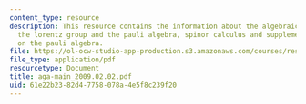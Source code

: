 ```yaml
---
content_type: resource
description: This resource contains the information about the algebraic preliminaries,
  the lorentz group and the pauli algebra, spinor calculus and supplementary material
  on the pauli algebra.
file: https://ol-ocw-studio-app-production.s3.amazonaws.com/courses/res-8-001-applied-geometric-algebra-spring-2009/61e22b2382d47758078a4e5f8c239f20_aga-main_2009.02.02.pdf
file_type: application/pdf
resourcetype: Document
title: aga-main_2009.02.02.pdf
uid: 61e22b23-82d4-7758-078a-4e5f8c239f20
---
```

